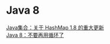 # Java 8

[Java集合：关于 HashMap 1.8 的重大更新](https://juejin.im/entry/5a936222f265da4e9f6fc5b8?utm_source=gold_browser_extension)  
[Java 8：不要再用循环了](http://www.importnew.com/14841.html)
